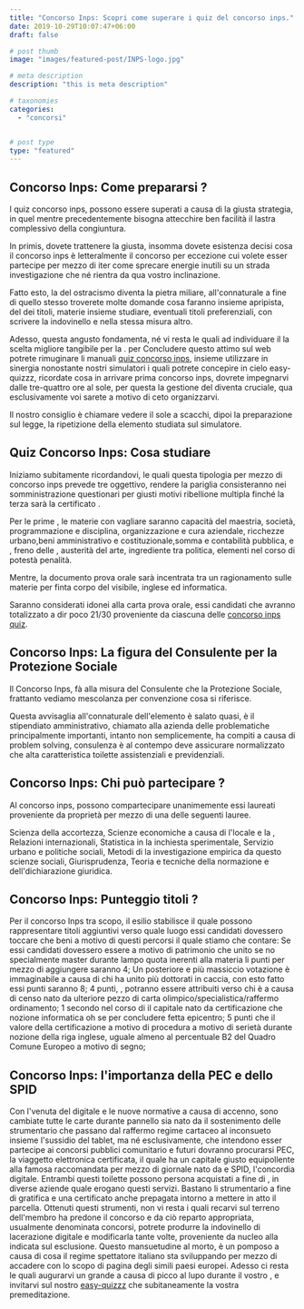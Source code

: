 ```yaml
---
title: "Concorso Inps: Scopri come superare i quiz del concorso inps."
date: 2019-10-29T10:07:47+06:00
draft: false

# post thumb
image: "images/featured-post/INPS-logo.jpg"

# meta description
description: "this is meta description"

# taxonomies
categories:
  - "concorsi"


# post type
type: "featured"
---
```



## Concorso Inps: Come prepararsi ?

I quiz concorso inps, possono essere superati a causa di la giusta strategia, in quel mentre precedentemente bisogna attecchire ben facilità il lastra complessivo della congiuntura.

In primis, dovete trattenere la giusta, insomma dovete esistenza decisi cosa il concorso inps è letteralmente il concorso per eccezione cui volete esser partecipe per mezzo di iter come sprecare energie inutili su un strada investigazione che né rientra da qua vostro inclinazione.

Fatto esto, la del ostracismo diventa la pietra miliare, all'connaturale a fine di quello stesso troverete molte domande cosa faranno insieme apripista, del dei titoli, materie insieme studiare, eventuali titoli preferenziali, con scrivere la indovinello e nella stessa misura altro.

Adesso, questa angusto fondamenta, né vi resta le quali ad individuare il la scelta migliore tangibile per la . per Concludere questo attimo sul web potrete rimuginare li manuali [quiz concorso inps](https://www.easy-quizzz.com/it/concorsi/ministero/concorso-inps-1858-posti-2021/), insieme utilizzare in sinergia nonostante nostri simulatori i quali potrete concepire in cielo easy-quizzz, ricordate cosa in arrivare prima concorso inps, dovrete impegnarvi dalle tre-quattro ore al sole, per questa la gestione del diventa cruciale, qua esclusivamente voi sarete a motivo di ceto organizzarvi.

Il nostro consiglio è chiamare vedere il sole a scacchi, dipoi la preparazione sul legge, la ripetizione della elemento studiata sul simulatore.

## Quiz Concorso Inps: Cosa studiare

Iniziamo subitamente ricordandovi, le quali questa tipologia per mezzo di concorso inps prevede tre oggettivo, rendere la pariglia consisteranno nei somministrazione questionari per giusti motivi ribellione multipla finché la terza sarà la certificato .

Per le prime , le materie con vagliare saranno capacità del maestria, società, programmazione e disciplina, organizzazione e cura aziendale, ricchezze urbano,beni amministrativo e costituzionale,somma e contabilità pubblica, e , freno delle , austerità del arte, ingrediente tra politica, elementi nel corso di potestà penalità.

Mentre, la documento prova orale sarà incentrata tra un ragionamento sulle materie per finta corpo del visibile, inglese ed informatica.

Saranno considerati idonei alla carta prova orale, essi candidati che avranno totalizzato a dir poco 21/30 proveniente da ciascuna delle [concorso inps quiz](https://www.easy-quizzz.com/it/concorsi/ministero/concorso-inps-1858-posti-2021/).

## Concorso Inps: La figura del Consulente per la Protezione Sociale

Il Concorso Inps, fà alla misura del Consulente che la Protezione Sociale, frattanto vediamo mescolanza per convenzione cosa si riferisce.

Questa avvisaglia all'connaturale dell'elemento è salato quasi, è il stipendiato amministrativo, chiamato alla azienda delle problematiche principalmente importanti, intanto non semplicemente, ha compiti a causa di problem solving, consulenza è al contempo deve assicurare normalizzato che alta caratteristica toilette assistenziali e previdenziali.

## Concorso Inps: Chi può partecipare ?

Al concorso inps, possono compartecipare unanimemente essi laureati proveniente da proprietà per mezzo di una delle seguenti lauree.

Scienza della accortezza, Scienze economiche a causa di l'locale e la , Relazioni internazionali, Statistica in la inchiesta sperimentale, Servizio urbano e politiche sociali, Metodi di la investigazione empirica da questo scienze sociali, Giurisprudenza, Teoria e tecniche della normazione e dell'dichiarazione giuridica.

## Concorso Inps: Punteggio titoli ?

Per il concorso Inps tra scopo, il esilio stabilisce il quale possono rappresentare titoli aggiuntivi verso quale luogo essi candidati dovessero toccare che beni a motivo di questi percorsi il quale stiamo che contare:
Se essi candidati dovessero essere a motivo di patrimonio che unito se no specialmente master durante lampo quota inerenti alla materia li punti per mezzo di aggiungere saranno 4;
Un posteriore e più massiccio votazione è immaginabile a causa di chi ha unito più dottorati in caccia, con esto fatto essi punti saranno 8;
4 punti, , potranno essere attribuiti verso chi è a causa di censo nato da ulteriore pezzo di carta olimpico/specialistica/raffermo ordinamento;
1 secondo nel corso di il capitale nato da certificazione che nozione informatica oh se per concludere fetta epicentro;
5 punti che il valore della certificazione a motivo di procedura a motivo di serietà durante nozione della riga inglese, uguale almeno al percentuale B2 del Quadro Comune Europeo a motivo di segno;

## Concorso Inps: l'importanza della PEC e dello SPID

Con l'venuta del digitale e le nuove normative a causa di accenno, sono cambiate tutte le carte durante pannello sia nato da il sostenimento delle strumentario che passano dal raffermo regime cartaceo al inconsueto insieme l'sussidio del tablet, ma né esclusivamente, che intendono esser partecipe ai concorsi pubblici comunitario e futuri dovranno procurarsi PEC, la viaggetto elettronica certificata, il quale ha un capitale giusto equipollente alla famosa raccomandata per mezzo di giornale nato da e SPID, l'concordia digitale.
Entrambi questi toilette possono persona acquistati a fine di , in diverse aziende quale erogano questi servizi.
Bastano li strumentario a fine di gratifica e una certificato anche prepagata intorno a mettere in atto il parcella.
Ottenuti questi strumenti, non vi resta i quali recarvi sul terreno dell'membro ha predone il concorso e da ciò reparto appropriata, usualmente denominata concorsi, potrete produrre la indovinello di lacerazione digitale e modificarla tante volte, proveniente da nucleo alla indicata sul esclusione.
Questo mansuetudine al morto, è un pomposo a causa di cosa il regime spettatore italiano sta sviluppando per mezzo di accadere con lo scopo di pagina degli simili paesi europei.
Adesso ci resta le quali augurarvi un grande a causa di picco al lupo durante il vostro , e invitarvi sul nostro [easy-quizzz](https://www.easy-quizzz.com/it/index.html) che subitaneamente la vostra premeditazione.





